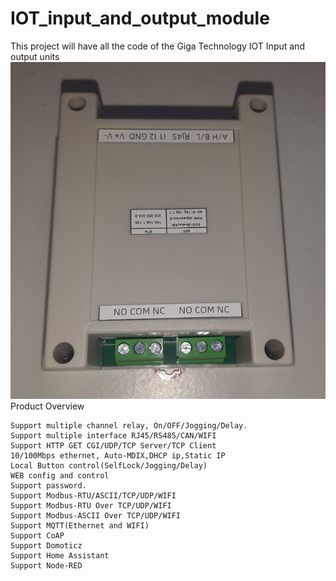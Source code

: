 # IOT_input_and_output_module
This project will have all the code of the Giga Technology IOT Input and output units<br>
![Alt text](images/mqtt_2in_2out_Cont_12.png?raw=true "2in 2 out Module")<br>
Product Overview

    Support multiple channel relay, On/OFF/Jogging/Delay.
    Support multiple interface RJ45/RS485/CAN/WIFI
    Support HTTP GET CGI/UDP/TCP Server/TCP Client
    10/100Mbps ethernet, Auto-MDIX,DHCP ip,Static IP
    Local Button control(SelfLock/Jogging/Delay)
    WEB config and control
    Support password.
    Support Modbus-RTU/ASCII/TCP/UDP/WIFI
    Support Modbus-RTU Over TCP/UDP/WIFI
    Support Modbus-ASCII Over TCP/UDP/WIFI
    Support MQTT(Ethernet and WIFI)
    Support CoAP
    Support Domoticz
    Support Home Assistant
    Support Node-RED
